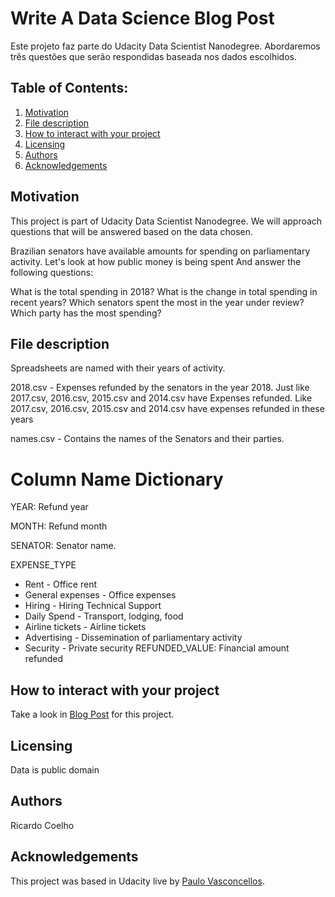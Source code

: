 # Write A Data Science Blog Post 
Este projeto faz parte do Udacity Data Scientist Nanodegree. Abordaremos três questões que serão respondidas baseada nos dados escolhidos.

## Table of Contents:

1. [Motivation](#motivation)
2. [File description](#file)
3. [How to interact with your project](#interact)
4. [Licensing](#licensing)
5. [Authors](author)
6. [Acknowledgements](#ack)


## Motivation <a name="motivation"></a>
This project is part of Udacity Data Scientist Nanodegree. We will approach questions that will be answered based on the data chosen.

Brazilian senators have available amounts for spending on parliamentary activity. Let's look at how public money is being spent And answer the following questions: 

What is the total spending in 2018? 
What is the change in total spending in recent years? 
Which senators spent the most in the year under review?
Which party has the most spending?


## File description <a name="file"></a>
Spreadsheets are named with their years of activity.

2018.csv - Expenses refunded by the senators in the year 2018. Just like 2017.csv, 2016.csv, 2015.csv and 2014.csv have Expenses refunded. Like 2017.csv, 2016.csv, 2015.csv and 2014.csv have expenses refunded in these years

names.csv - Contains the names of the Senators and their parties.

# Column Name Dictionary 
YEAR: Refund year

MONTH: Refund month

SENATOR: Senator name.

EXPENSE_TYPE

- Rent - Office rent
- General expenses - Office expenses
- Hiring - Hiring Technical Support
- Daily Spend - Transport, lodging, food
- Airline tickets - Airline tickets
- Advertising - Dissemination of parliamentary activity
- Security - Private security
REFUNDED_VALUE: Financial amount refunded


## How to interact with your project <a name="interact"></a>
Take a look in [Blog Post](https://medium.com/@ricardocoelho_12209/where-is-my-money-8f99425a2b19) for this project.

## Licensing <a name="licensing"></a>
Data is public domain

## Authors <a name="author"></a>
Ricardo Coelho

## Acknowledgements <a name="ack"></a>
This project was based in Udacity live by [Paulo Vasconcellos](https://github.com/paulozip/live_coding_udacity_ceaps).